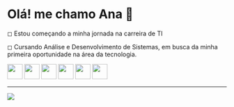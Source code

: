 <h1>Olá! me chamo Ana 👋</h1>

<div>
  <p>◻ Estou começando a minha jornada na carreira de TI</p>
  <p>◻ Cursando Análise e Desenvolvimento de Sistemas, em busca da minha primeira oportunidade na área da tecnologia.</p>
</div>

<div>
  <img height="35em" src="https://cdn.jsdelivr.net/gh/devicons/devicon/icons/html5/html5-plain.svg" />
  <img height="35em" src="https://cdn.jsdelivr.net/gh/devicons/devicon/icons/css3/css3-plain.svg" />
  <img height="35em" src="https://cdn.jsdelivr.net/gh/devicons/devicon/icons/javascript/javascript-original.svg" />
  <img height="35em" src="https://cdn.jsdelivr.net/gh/devicons/devicon/icons/react/react-original.svg" />
  <img height="35em" src="https://cdn.jsdelivr.net/gh/devicons/devicon/icons/python/python-original.svg" />
  <img height="35em" src="https://cdn.jsdelivr.net/gh/devicons/devicon@latest/icons/java/java-original.svg" />
</div>


<hr>

<div>
  <a href="https://www.linkedin.com/in/anacristinadmoura/" target="_blank"><img src="https://img.shields.io/badge/LinkedIn-0077B5?style=for-the-badge&logo=linkedin&logoColor=white"></a>
</div>
